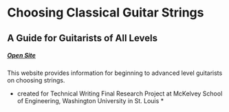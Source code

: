 # Choosing Classical Guitar Strings
## A Guide for Guitarists of All Levels
##### [Open Site](https://chloeehaynes.github.io/ClassicalGuitarStrings/) 

This website provides information for beginning to advanced level guitarists on choosing strings.



* created for Technical Writing Final Research Project at McKelvey School of Engineering, Washington University in St. Louis *
